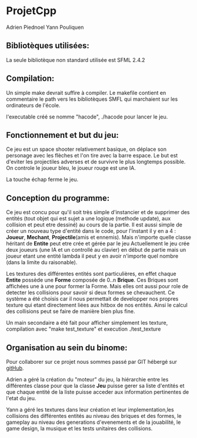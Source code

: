 # ProjetCpp

Adrien Piednoel
Yann Pouliquen


## Bibliotèques utilisées:

La seule bibliotèque non standard utilisée est SFML 2.4.2


## Compilation:

Un simple make devrait suffire à compiler.
Le makefile contient en commentaire le path vers les bibliotèques SMFL qui marchaient sur les ordinateurs de l'école.

l'executable créé se nomme "hacode", ./hacode pour lancer le jeu.


## Fonctionnement et but du jeu:

Ce jeu est un space shooter relativement basique, on déplace son personage avec les flèches et l'on tire avec la barre espace.
Le but est d'eviter les projectiles adverses et de survivre le plus longtemps possible.
On controle le joueur bleu, le joueur rouge est une IA.

La touche échap ferme le jeu.


## Conception du programme:

Ce jeu est concu pour qu'il soit très simple d'instancier et de supprimer des entités (tout objet qui est sujet a une logique (methode update), aux collision et peut etre dessiné) au cours de la partie.
Il est aussi simple de créer un nouveau type d'entité dans le code, pour l'instant il y en a 4 : __Joueur__, __Mechant__, __Projectile__(amis et ennemis). Mais n'importe quelle classe héritant de __Entite__ peut etre crée et gérée par le jeu
Actuellement le jeu crée deux joueurs (une IA et un controllé au clavier) en début de partie mais un joueur etant une entité lambda il peut y en avoir n'importe quel nombre (dans la limite du raisonable).

Les textures des différentes entités sont particulières, en effet chaque __Entite__ possède une __Forme__ composée de 0..n __Brique__. Ces Briques sont affichées une à une pour former la Forme. Mais elles ont aussi pour role de detecter les collisions pour savoir si deux formes se chevauchent.  Ce système a été choisis car il nous permettait de developper nos propres texture qui etant directement liées aux hitbox de nos entités. Ainsi le calcul des collisions peut se faire de manière bien plus fine.

Un main secondaire a été fait pour afficher simplement les texture, compilation avec "make test_texture" et execution ./test_texture


## Organisation au sein du binome:

Pour collaborer sur ce projet nous sommes passé par GIT hébergé sur [gitHub](https://github.com/Xaltacas/ProjetCpp).

Adrien a géré la création du "moteur" du jeu, la hiérarchie entre les différentes classe pour que la classe __Jeu__ puisse gerer sa liste d'entités et que chaque entité de la liste puisse acceder aux information pertinentes de l'etat du jeu.

Yann a géré les textures dans leur création et leur implementation,les collisions des différentes entités au niveau des briques et des formes, le gameplay au niveau des generations d'evenements et de la jouabilité, le game design, la musique et les tests unitaires des collisions.
